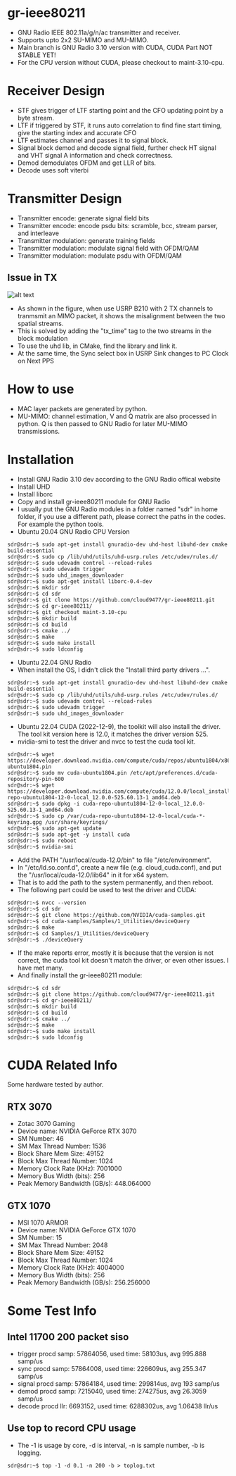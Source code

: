 # gr-ieee80211
- GNU Radio IEEE 802.11a/g/n/ac transmitter and receiver.
- Supports upto 2x2 SU-MIMO and MU-MIMO.
- Main branch is GNU Radio 3.10 version with CUDA, CUDA Part NOT STABLE YET!
- For the CPU version without CUDA, please checkout to maint-3.10-cpu.

# Receiver Design
- STF gives trigger of LTF starting point and the CFO updating point by a byte stream.
- LTF if triggered by STF, it runs auto correlation to find fine start timing, give the starting index and accurate CFO
- LTF estimates channel and passes it to signal block.
- Signal block demod and decode signal field, further check HT signal and VHT signal A information and check correctness.
- Demod demodulates OFDM and get LLR of bits.
- Decode uses soft viterbi

# Transmitter Design
- Transmitter encode: generate signal field bits
- Transmitter encode: encode psdu bits: scramble, bcc, stream parser, and interleave
- Transmitter modulation: generate training fields
- Transmitter modulation: modulate signal field with OFDM/QAM
- Transmitter modulation: modulate psdu with OFDM/QAM

Issue in TX
------------
![alt text](https://github.com/cloud9477/gr-ieee80211/blob/main/figRmMisalign.png?raw=true)
- As shown in the figure, when use USRP B210 with 2 TX channels to tranmsmit an MIMO packet, it shows the misalignment between the two spatial streams.
- This is solved by adding the "tx_time" tag to the two streams in the block modulation
- To use the uhd lib, in CMake, find the library and link it.
- At the same time, the Sync select box in USRP Sink changes to PC Clock on Next PPS
# How to use
- MAC layer packets are generated by python.
- MU-MIMO: channel estimation, V and Q matrix are also processed in python. Q is then passed to GNU Radio for later MU-MIMO transmissions.

# Installation
- Install GNU Radio 3.10 dev according to the GNU Radio offical website
- Install UHD
- Install liborc
- Copy and install gr-ieee80211 module for GNU Radio
- I usually put the GNU Radio modules in a folder named "sdr" in home folder, if you use a different path, please correct the paths in the codes. For example the python tools.
- Ubuntu 20.04 GNU Radio CPU Version
```console
sdr@sdr:~$ sudo apt-get install gnuradio-dev uhd-host libuhd-dev cmake build-essential
sdr@sdr:~$ sudo cp /lib/uhd/utils/uhd-usrp.rules /etc/udev/rules.d/
sdr@sdr:~$ sudo udevadm control --reload-rules
sdr@sdr:~$ sudo udevadm trigger
sdr@sdr:~$ sudo uhd_images_downloader
sdr@sdr:~$ sudo apt-get install liborc-0.4-dev
sdr@sdr:~$ mkdir sdr
sdr@sdr:~$ cd sdr
sdr@sdr:~$ git clone https://github.com/cloud9477/gr-ieee80211.git
sdr@sdr:~$ cd gr-ieee80211/
sdr@sdr:~$ git checkout maint-3.10-cpu
sdr@sdr:~$ mkdir build
sdr@sdr:~$ cd build
sdr@sdr:~$ cmake ../
sdr@sdr:~$ make
sdr@sdr:~$ sudo make install
sdr@sdr:~$ sudo ldconfig
```


- Ubuntu 22.04 GNU Radio
- When install the OS, I didn't click the "Install third party drivers ...".
```console
sdr@sdr:~$ sudo apt-get install gnuradio-dev uhd-host libuhd-dev cmake build-essential
sdr@sdr:~$ sudo cp /lib/uhd/utils/uhd-usrp.rules /etc/udev/rules.d/
sdr@sdr:~$ sudo udevadm control --reload-rules
sdr@sdr:~$ sudo udevadm trigger
sdr@sdr:~$ sudo uhd_images_downloader
```
- Ubuntu 22.04 CUDA (2022-12-9), the toolkit will also install the driver. The tool kit version here is 12.0, it matches the driver version 525.
- nvidia-smi to test the driver and nvcc to test the cuda tool kit.
```console
sdr@sdr:~$ wget https://developer.download.nvidia.com/compute/cuda/repos/ubuntu1804/x86_64/cuda-ubuntu1804.pin
sdr@sdr:~$ sudo mv cuda-ubuntu1804.pin /etc/apt/preferences.d/cuda-repository-pin-600
sdr@sdr:~$ wget https://developer.download.nvidia.com/compute/cuda/12.0.0/local_installers/cuda-repo-ubuntu1804-12-0-local_12.0.0-525.60.13-1_amd64.deb
sdr@sdr:~$ sudo dpkg -i cuda-repo-ubuntu1804-12-0-local_12.0.0-525.60.13-1_amd64.deb
sdr@sdr:~$ sudo cp /var/cuda-repo-ubuntu1804-12-0-local/cuda-*-keyring.gpg /usr/share/keyrings/
sdr@sdr:~$ sudo apt-get update
sdr@sdr:~$ sudo apt-get -y install cuda
sdr@sdr:~$ sudo reboot
sdr@sdr:~$ nvidia-smi
```
- Add the PATH "/usr/local/cuda-12.0/bin" to file "/etc/environment".
- In "/etc/ld.so.conf.d", create a new file (e.g. cloud_cuda.conf), and put the "/usr/local/cuda-12.0/lib64" in it for x64 system.
- That is to add the path to the system permanently, and then reboot.
- The following part could be used to test the driver and CUDA:
```console
sdr@sdr:~$ nvcc --version
sdr@sdr:~$ cd sdr
sdr@sdr:~$ git clone https://github.com/NVIDIA/cuda-samples.git
sdr@sdr:~$ cd cuda-samples/Samples/1_Utilities/deviceQuery
sdr@sdr:~$ make
sdr@sdr:~$ cd Samples/1_Utilities/deviceQuery
sdr@sdr:~$ ./deviceQuery
```
- If the make reports error, mostly it is because that the version is not correct, the cuda tool kit doesn't match the driver, or even other issues. I have met many.
- And finally install the gr-ieee80211 module:
```console
sdr@sdr:~$ cd sdr
sdr@sdr:~$ git clone https://github.com/cloud9477/gr-ieee80211.git
sdr@sdr:~$ cd gr-ieee80211/
sdr@sdr:~$ mkdir build
sdr@sdr:~$ cd build
sdr@sdr:~$ cmake ../
sdr@sdr:~$ make
sdr@sdr:~$ sudo make install
sdr@sdr:~$ sudo ldconfig
```

# CUDA Related Info

Some hardware tested by author.

RTX 3070
--------
- Zotac 3070 Gaming
- Device name: NVIDIA GeForce RTX 3070
- SM Number: 46
- SM Max Thread Number: 1536
- Block Share Mem Size: 49152
- Block Max Thread Number: 1024
- Memory Clock Rate (KHz): 7001000
- Memory Bus Width (bits): 256
- Peak Memory Bandwidth (GB/s): 448.064000

GTX 1070
--------
- MSI 1070 ARMOR
- Device name: NVIDIA GeForce GTX 1070
- SM Number: 15
- SM Max Thread Number: 2048
- Block Share Mem Size: 49152
- Block Max Thread Number: 1024
- Memory Clock Rate (KHz): 4004000
- Memory Bus Width (bits): 256
- Peak Memory Bandwidth (GB/s): 256.256000

# Some Test Info

Intel 11700 200 packet siso
---------------
- trigger procd samp: 57864056, used time: 58103us, avg 995.888 samp/us
- sync procd samp: 57864008, used time: 226609us, avg 255.347 samp/us
- signal procd samp: 57864184, used time: 299814us, avg 193 samp/us
- demod procd samp: 7215040, used time: 274275us, avg 26.3059 samp/us
- decode procd llr: 6693152, used time: 6288302us, avg 1.06438 llr/us

Use top to record CPU usage
---------------
- The -1 is usage by core, -d is interval, -n is sample number, -b is logging.
```console
sdr@sdr:~$ top -1 -d 0.1 -n 200 -b > toplog.txt
```
